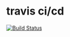 # travis ci/cd
[![Build Status](https://travis-ci.org/adjikpo/ci_cd_intro.svg?branch=main)](https://travis-ci.org/adjikpo/ci_cd_intro)

